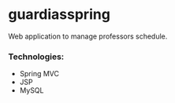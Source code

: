 # guardiasspring
Web application to manage professors schedule.

### Technologies:
* Spring MVC
* JSP
* MySQL 
